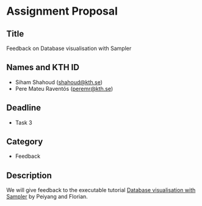 # Assignment Proposal

## Title

Feedback on Database visualisation with Sampler

## Names and KTH ID

  - Siham Shahoud (shahoud@kth.se)
  - Pere Mateu Raventós (peremr@kth.se)

## Deadline
- Task 3

## Category
- Feedback

## Description

We will give feedback to the executable tutorial [Database visualisation with Sampler](https://github.com/KTH/devops-course/pull/2555) by Peiyang and Florian.